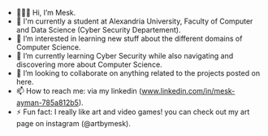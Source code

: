 - 👩🏽‍💻 Hi, I’m Mesk.
- 📖 I'm currently a student at Alexandria University, Faculty of Computer and Data Science (Cyber Security Departement).
- 👀 I’m interested in learning new stuff about the different domains of Computer Science.
- 🌱 I’m currently learning Cyber Security while also navigating and discovering more about Computer Science.
- 👥 I’m looking to collaborate on anything related to the projects posted on here.
- 📫 How to reach me: via my linkedin (www.linkedin.com/in/mesk-ayman-785a812b5).
- ⚡ Fun fact: I really like art and video games! you can check out my art page on instagram (@artbymesk).

<!---
meskay/meskay is a ✨ special ✨ repository because its `README.md` (this file) appears on your GitHub profile.
You can click the Preview link to take a look at your changes.
--->
